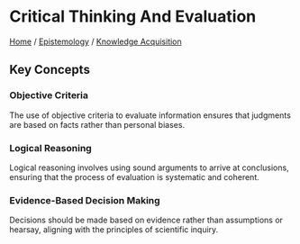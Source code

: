 # Critical Thinking And Evaluation

[Home](../../../../README.md) / [Epistemology](../../../../epistemology/README.md) / [Knowledge Acquisition](../../../epistemology/knowledge_acquisition/README.md)

## Key Concepts

### Objective Criteria

The use of objective criteria to evaluate information ensures that judgments are based on facts rather than personal biases.

### Logical Reasoning

Logical reasoning involves using sound arguments to arrive at conclusions, ensuring that the process of evaluation is systematic and coherent.

### Evidence-Based Decision Making

Decisions should be made based on evidence rather than assumptions or hearsay, aligning with the principles of scientific inquiry.

